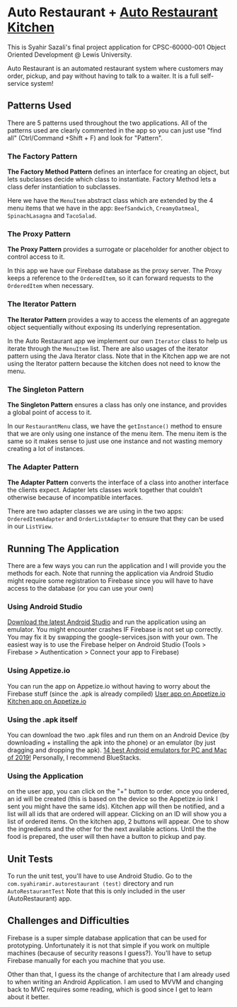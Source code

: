 # Auto Restaurant + [Auto Restaurant Kitchen](https://github.com/syaheer/AutoRestaurantKitchen)

This is Syahir Sazali's final project application for CPSC-60000-001 Object Oriented Development @ Lewis University.

Auto Restaurant is an automated restaurant system where customers may order, pickup, and pay without having to talk to a waiter.
It is a full self-service system!

## Patterns Used

There are 5 patterns used throughout the two applications. All of the patterns used are clearly commented in the app so you
can just use "find all" (Ctrl/Command +Shift + F) and look for "Pattern".

### The Factory Pattern

**The Factory Method Pattern** defines an interface for creating an object, but lets subclasses decide which class to instantiate. 
Factory Method lets a class defer instantiation to subclasses.

Here we have the `MenuItem` abstract class which are extended by the 4 menu items that we have in the app: `BeefSandwich`,
`CreamyOatmeal`, `SpinachLasagna` and `TacoSalad`.

### The Proxy Pattern

**The Proxy Pattern** provides a surrogate or placeholder for another object to control access to it.

In this app we have our Firebase database as the proxy server. The Proxy keeps a reference to the
`OrderedItem`, so it can forward requests to the `OrderedItem` when necessary.

### The Iterator Pattern

**The Iterator Pattern** provides a way to access the elements of an aggregate object sequentially without exposing its underlying
representation.

In the Auto Restaurant app we implement our own `Iterator` class to help us iterate through the `MenuItem` list. There are also
usages of the iterator pattern using the Java Iterator class. Note that in the Kitchen app we are not using the Iterator pattern
because the kitchen does not need to know the menu.

### The Singleton Pattern

**The Singleton Pattern** ensures a class has only one instance, and provides a global point of access to it.

In our `RestaurantMenu` class, we have the `getInstance()` method to ensure that we are only using one instance of the menu item.
The menu item is the same so it makes sense to just use one instance and not wasting memory creating a lot of instances.

### The Adapter Pattern

**The Adapter Pattern** converts the interface of a class into another interface the clients expect. Adapter lets
classes work together that couldn’t otherwise because of incompatible interfaces.

There are two adapter classes we are using in the two apps: `OrderedItemAdapter` and `OrderListAdapter` to ensure that they can be
used in our `ListView`.

## Running The Application

There are a few ways you can run the application and I will provide you the methods for each. Note that running the application
via Android Studio might require some registration to Firebase since you will have to have access to the database (or you can use your own)

### Using Android Studio

[Download the latest Android Studio](https://developer.android.com/studio) and run the application using an emulator. You might
encounter crashes IF Firebase is not set up correctly. You may fix it by swapping the google-services.json with your own.
The easiest way is to use the Firebase helper on Android Studio (Tools > Firebase > Authentication > Connect your app to Firebase)

### Using Appetize.io

You can run the app on Appetize.io without having to worry about the Firebase stuff (since the .apk is already compiled)
[User app on Appetize.io](https://appetize.io/app/b7b8q08cdkcmjxtpbgj15g6ac8?device=nexus5&scale=75&orientation=portrait&osVersion=8.1)
[Kitchen app on Appetize.io](https://appetize.io/app/96pag5x3eeg1guebcm4rgn5gb4?device=nexus5&scale=75&orientation=portrait&osVersion=8.1)

### Using the .apk itself

You can download the two .apk files and run them on an Android Device (by downloading + installing the apk into the phone) or an emulator (by just dragging and dropping the apk).
[14 best Android emulators for PC and Mac of 2019!](https://www.androidauthority.com/best-android-emulators-for-pc-655308/)
Personally, I recommend BlueStacks.

### Using the Application

on the user app, you can click on the "+" button to order. once you ordered, an id will be created (this is based on the device so the Appetize.io link I sent you might have the same ids).
Kitchen app will then be notified, and a list will all ids that are ordered will appear. Clicking on an ID will show you a list of ordered items. On the kitchen app, 2 buttons will appear. One to show the ingredients and the other for the next available actions.
Until the the food is prepared, the user will then have a button to pickup and pay.

## Unit Tests

To run the unit test, you'll have to use Android Studio. Go to the `com.syahiramir.autorestaurant (test)` directory and run `AutoRestaurantTest`
Note that this is only included in the user (AutoRestaurant) app.

## Challenges and Difficulties

Firebase is a super simple database application that can be used for prototyping. Unfortunately it is not that simple if you work
on multiple machines (because of security reasons I guess?). You'll have to setup Firebase manually for each you machine that you use.

Other than that, I guess its the change of architecture that I am already used to when writing an Android Application.
I am used to MVVM and changing back to MVC requires some reading, which is good since I get to learn about it better.
